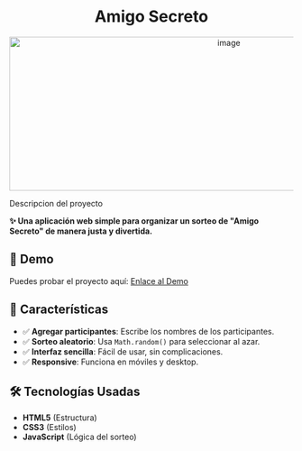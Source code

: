 <h1 align="center">Amigo Secreto</h1>
<p align = "center">
<img width="763" height="273" alt="image" src="https://github.com/user-attachments/assets/532debf9-4a79-4f85-9082-cf2249c52e10" />
</p>

<p>Descripcion del proyecto</p>

<p><strong><span class="emoji">✨</span> Una aplicación web simple para organizar un sorteo de "Amigo Secreto" de manera justa y divertida.</strong></p>
<h2><span class="emoji">🚀</span> Demo</h2>
    <p>Puedes probar el proyecto aquí: <a href="https://misaangz.github.io/Amigo-Secreto">Enlace al Demo</a></p>
    <h2><span class="emoji">📌</span> Características</h2>
    <ul>
        <li><span class="badge">✅</span> <strong>Agregar participantes</strong>: Escribe los nombres de los participantes.</li>
        <li><span class="badge">✅</span> <strong>Sorteo aleatorio</strong>: Usa <code>Math.random()</code> para seleccionar al azar.</li>
        <li><span class="badge">✅</span> <strong>Interfaz sencilla</strong>: Fácil de usar, sin complicaciones.</li>
        <li><span class="badge">✅</span> <strong>Responsive</strong>: Funciona en móviles y desktop.</li>
    </ul>
    <h2><span class="emoji">🛠️</span> Tecnologías Usadas</h2>
    <ul>
        <li><strong>HTML5</strong> (Estructura)</li>
        <li><strong>CSS3</strong> (Estilos)</li>
        <li><strong>JavaScript</strong> (Lógica del sorteo)</li>
    </ul>
